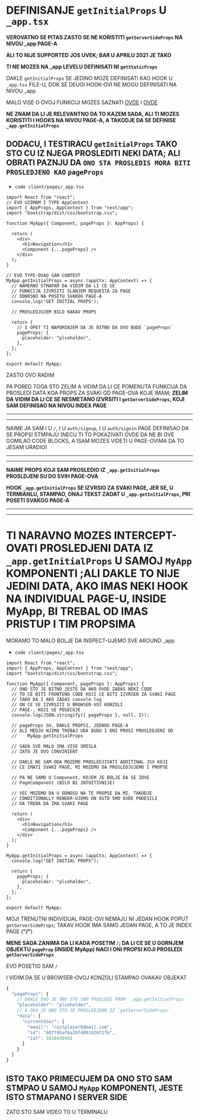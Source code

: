 # DEFINISANJE `getInitialProps` U `_app.tsx`

**VEROVATNO SE PITAS ZASTO SE NE KORISTITI `getServerSideProps` NA NIVOU _app PAGE-A**

**ALI TO NIJE SUPPORTED JOS UVEK; BAR U APRILU 2021 JE TAKO**

**TI NE MOZES NA _app LEVELU DEFINISATI NI `getStaticProps`**

DAKLE `getInitialProps` SE JEDINO MOZE DEFINISATI KAO HOOK U `_app.tsx` FILE-U, DOK SE DEUGI HOOK-OVI NE MOGU DEFINISATI NA NIVOU _app

MALO VISE O OVOJ FUNKCIJI MOZES SAZNATI [OVDE](https://nextjs.org/docs/advanced-features/custom-app) I [OVDE](https://nextjs.org/docs/basic-features/typescript#custom-app)

**NE ZNAM DA LI JE RELEVANTNO DA TO KAZEM SADA, ALI TI MOZES KORISTITI I HOOKS NA NIVOU PAGE-A, A TAKODJE DA SE DEFINISE `_app.getInitialProps`**

## DODACU, I TESTIRACU `getInitialProps` TAKO STO CU IZ NJEGA  PROSLEDITI NEKI DATA; ALI OBRATI PAZNJU DA `ONO STA PROSLEDIS MORA BITI PROSLEDJENO KAO` `pageProps`

- `code client/pages/_app.tsx`

```tsx
import React from "react";
// EVO UZIMAM I TYPE AppContext
import { AppProps, AppContext } from "next/app";
import "bootstrap/dist/css/bootstrap.css";

function MyApp({ Component, pageProps }: AppProps) {

  return (
    <div>
      <h1>Navigation</h1>
      <Component {...pageProps} />
    </div>
  );
}

// EVO TYPE-OVAO SAM CONTEXT
MyApp.getInitialProps = async (appCtx: AppContext) => {
  // NAMERNO STMAPAM DA VIDIM DA LI CE SE
  // FUNKCIJA IZVRSITI SLANJEM REQUESTA ZA PAGE
  // ODNOSNO NA POSETU SVAKOG PAGE-A
  console.log("GET INITIAL PROPS");

  // PROSLEDJUJEM BILO KAKAV PROPS

  return {
    // I OPET TI NAPOMINJEM DA JE BITNO DA OVO BUDE `pageProps`
    pageProps: {
      placeholder: "plceholder",
    },
  };
};

export default MyApp;

```

ZASTO OVO RADIM

PA PORED TOGA STO ZELIM A VIDIM DA LI CE POMENUTA FUNKCIJA DA PROSLEDI DATA KOA PROPS ZA SVAKI OD PAGE-OVA KOJE IMAM; **ZELIM DA VIDIM DA LI CE SE NESMETANO IZVRSITI I `getServerSideProps`, KOJI SAM DEFINISAO NA NIVOU INDEX PAGE**

***
***

NAIME JA SAM I U `/`, I U `auth/signup`, I U `auth/signin` PAGE DEFINISAO DA SE PROPSI STMPAJU (NECU TI TO POKAZIVATI OVDE DA NE BI OVE GOMILAO CODE BLOCKS, A ISAM MOZES VIDETI U PAGE-OVIMA DA TO JESAM URADIO)

***
***

**NAIME PROPS KOJI SAM PROSLEDIO IZ `_app.getInitialProps` PROSLDJENI SU DO SVIH PAGE-OVA**

**HOOK `_app.getInitialProps` SE IZVRSIO ZA SVAKI PAGE, JER SE, U TERMIANLU, STAMPAO, ONAJ TEKST ZADAT U `_app.getInitialProps`, PRI POSETI SVAKOG PAGE-A**

***
***

# TI NARAVNO MOZES INTERCEPT-OVATI PROSLEDJENI DATA IZ `_app.getInitialProps` U SAMOJ `MyApp` KOMPONENTI ;ALI DAKLE TO NIJE JEDINI DATA, AKO IMAS NEKI HOOK NA INDIVIDUAL PAGE-U, INSIDE MyApp, BI TREBAL OD IMAS PRISTUP I TIM PROPSIMA

MORAMO TO MALO BOLJE DA INSPECT-UJEMO SVE AROUND _app

- `code client/pages/_app.tsx`

```tsx
import React from "react";
import { AppProps, AppContext } from "next/app";
import "bootstrap/dist/css/bootstrap.css";

function MyApp({ Component, pageProps }: AppProps) {
  // ONO STO JE BITNO JESTE DA AKO OVDE ZADAS NEKI CODE
  // TO CE BITI FRONTEND CODE KOJI CE BITI IZVRSEN ZA SVAKI PAGE
  // TAKO DA I AKO ZADAS console.log
  // ON CE SE IZVRSITI U BROWSER-VOJ KONZOLI
  // PAGE-, KOJI SE POSECUJE
  console.log(JSON.stringify({ pageProps }, null, 2));

  // pageProps SU, DAKLE PROPSI, JEDNOG PAGE-A
  // ALI MEDJU NJIMA TREBAJ UDA BUDU I ONI PROSI PROSLEDJENI OD
  //    MyApp.getInitialProps 

  // SADA SVE MALO IMA VISE SMISLA
  // ZATO JE OVO CONVINIENT

  // DAKLE NE SAM ODA MOZEMO PROSLEDJIVATI ADDITINAL JSX KOJI 
  // CE IMATI SVAKI PAGE, MI MOZEMO DA PROSLEDJUJEMO I PROPSE

  // PA NE SAMO U Component, KOJEM JE BOLJE DA SE ZOVE
  // PageComponent (BILO BI INTUITIVNIJE)

  // VEC MOZEMO DA U ODNOSU NA TE PROPSE DA MI, TAKODJE
  // CONDITIONALLY RENDER-UJEMO ON OSTO SMO OVDE PODESILI
  // DA TREBA DA IMA SVAKI PAGE 

  return (
    <div>
      <h1>Navigation</h1>
      <Component {...pageProps} />
    </div>
  );
}

MyApp.getInitialProps = async (appCtx: AppContext) => {
  console.log("GET INITIAL PROPS");

  return {
    pageProps: {
      placeholder: "plceholder",
    },
  };
};

export default MyApp;

```

MOJI TRENUTNI INDIVIDUAL PAGE-OVI NEMAJU NI JEDAN HOOK POPUT `getServerSideProps`; TAKAV HOOK IMA SAMO JEDAN PAGE, A TO JE INDEX PAGE (**"/"**)

**MENE SADA ZANIMA DA LI KADA POSETIM `/`; DA LI CE SE U GORNJEM OBJEKTU `pageProp` (INSIDE MyApp) NACI I ONI PROPSI KOJI PROSLEDI `getServerSideProps`**

EVO POSETIO SAM `/`

I VIDIM DA SE U BROWSER-OVOJ KONZOLI STAMPAO OVAKAV OBJEKAT

```js
{
  "pageProps": {
    // DAKLE OVO JE ONO STO SAM PROSLEDI FROM  _app.getInitialProps
    "placeholder": "plceholder",
    // A OVO JE ONO STO JE PROSLEDJENO IZ `getServerSideProps`
    "data": {
      "currentUser": {
        "email": "rustplayer6@mail.com",
        "id": "60774baf6a28f4001926f1f6",
        "iat": 1618430941
      }
    }
  }
}
```

## ISTO TAKO PRIMECUJEM DA ONO STO SAM STMPAO U SAMOJ `MyApp` KOMPONENTI, JESTE ISTO STMAPANO I SERVER SIDE

ZATO STO SAM VIDEO TO U TERMINALU
